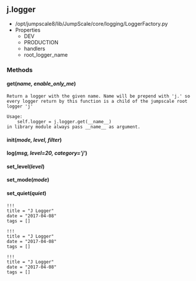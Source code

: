<!-- toc -->
## j.logger

- /opt/jumpscale8/lib/JumpScale/core/logging/LoggerFactory.py
- Properties
    - DEV
    - PRODUCTION
    - handlers
    - root_logger_name

### Methods

#### get(*name, enable_only_me*) 

```
Return a logger with the given name. Name will be prepend with 'j.' so
every logger return by this function is a child of the jumpscale root logger 'j'

Usage:
    self.logger = j.logger.get(__name__)
in library module always pass __name__ as argument.

```

#### init(*mode, level, filter*) 

#### log(*msg, level=20, category='j'*) 

#### set_level(*level*) 

#### set_mode(*mode*) 

#### set_quiet(*quiet*) 


```
!!!
title = "J Logger"
date = "2017-04-08"
tags = []
```

```
!!!
title = "J Logger"
date = "2017-04-08"
tags = []
```

```
!!!
title = "J Logger"
date = "2017-04-08"
tags = []
```
